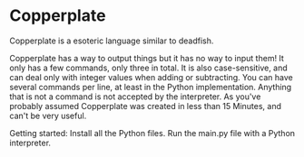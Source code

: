# Copperplate
Copperplate is a esoteric language similar to deadfish.


Copperplate has a way to output things but it has no way to input them! It only has a few commands, only three in total. It is also case-sensitive, and can deal only with integer values when adding or subtracting.
You can have several commands per line, at least in the Python implementation.
Anything that is not a command is not accepted by the interpreter. As you've probably assumed Copperplate was created in less than 15 Minutes, and can't be very useful.


Getting started:
  Install all the Python files.
  Run the main.py file with a Python interpreter.
